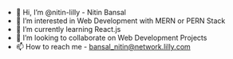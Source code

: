 - 👋 Hi, I’m @nitin-lilly - Nitin Bansal
- 👀 I’m interested in Web Development with MERN or PERN Stack
- 🌱 I’m currently learning React.js
- 💞️ I’m looking to collaborate on Web Development Projects
- 📫 How to reach me - bansal_nitin@network.lilly.com

<!---
nitin-lilly/nitin-lilly is a ✨ special ✨ repository because its `README.md` (this file) appears on your GitHub profile.
You can click the Preview link to take a look at your changes.
--->
